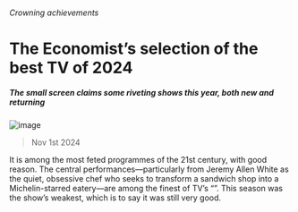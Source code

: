 ###### Crowning achievements
# The Economist’s selection of the best TV of 2024 
##### The small screen claims some riveting shows this year, both new and returning 
![image](images/20241109_CUD001.jpg) 
> Nov 1st 2024 

It is among the most feted programmes of the 21st century, with good reason. The central performances—particularly from Jeremy Allen White as the quiet, obsessive chef who seeks to transform a sandwich shop into a Michelin-starred eatery—are among the finest of TV’s “”. This season was the show’s weakest, which is to say it was still very good.
